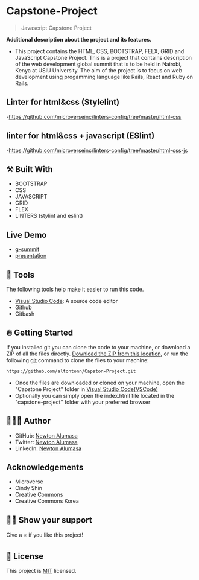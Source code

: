 # Capstone-Project

> Javascript Capstone Project

**Additional description about the project and its features.**
- This project contains the HTML, CSS, BOOTSTRAP, FELX, GRID and JavaScript Capstone Project. This is a project that contains description of the web development global summit that is to be held in Nairobi, Kenya at USIU University. The aim of the project is to focus on web development using progamming language like Rails, React and Ruby on Rails. 

## Linter for html&css (Stylelint)
-https://github.com/microverseinc/linters-config/tree/master/html-css

## linter for html&css + javascript (ESlint)
-https://github.com/microverseinc/linters-config/tree/master/html-css-js

## ⚒️ Built With

- BOOTSTRAP
- CSS
- JAVASCRIPT
- GRID
- FLEX
- LINTERS (stylint and eslint)
## Live Demo
- [g-summit](https://altontonn.github.io/Global-Summit/)
- [presentation](https://drive.google.com/file/d/1XeBZOdulTpzbyr3YAuACGjbL_1NjGHw1/view?usp=sharing)

## 🧰 Tools

The following tools help make it easier to run this code.

- [Visual Studio Code](https://code.visualstudio.com/): A source code editor
- Github
- Gitbash

## 🔥 Getting Started

If you installed git you can clone the code to your machine, or download a ZIP of all the files directly.
[Download the ZIP from this location](https://github.com/altontonn/portfolio/archive/refs/heads/main.zip), or run the following [git](https://git-scm.com/downloads) command to clone the files to your machine:

```bash
https://github.com/altontonn/Capston-Project.git
```

- Once the files are downloaded or cloned on your machine, open the "Capstone Project" folder in [Visual Studio Code(VSCode)](https://code.visualstudio.com/)
- Optionally you can simply open the index.html file located in the "capstone-project" folder with your preferred browser

## 🙎🏾‍♂️ Author

- GitHub: [Newton Alumasa](https://github.com/altontonn)
- Twitter: [Newton Alumasa](https://twitter.com/AlumasaNewton)
- LinkedIn: [Newton Alumasa](https://linkedin.com/in/NewtonAlumasa)

## Acknowledgements
- Microverse
- Cindy Shin
- Creative Commons
- Creative Commons Korea

## 👊🏾 Show your support

Give a ⭐️ if you like this project!

## 📝 License

This project is [MIT](./LICENSE) licensed.

